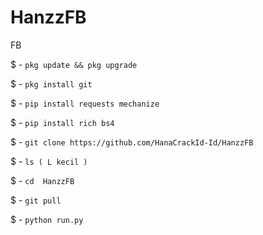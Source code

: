 # HanzzFB
FB

$ - `pkg update && pkg upgrade`

$ - `pkg install git`

$ - `pip install requests mechanize`

$ - `pip install rich bs4`

$ - `git clone https://github.com/HanaCrackId-Id/HanzzFB`

$ - `ls ( L kecil )`

$ - `cd  HanzzFB`

$ - `git pull`

$ - `python run.py`

